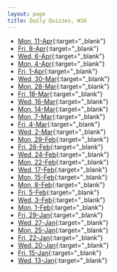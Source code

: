 ```yaml
---
layout: page
title: Daily Quizzes, W16
---
```


<!--
* [Fri, 15-Apr](){:target="_blank"} 
* [Wed, 13-Apr](){:target="_blank"} 

-->

* [Mon, 11-Apr](http://goo.gl/forms/lbnh2eAB9v){:target="_blank"} 
* [Fri, 8-Apr](http://goo.gl/forms/a3G7VZbxXS){:target="_blank"} 
* [Wed, 6-Apr](http://goo.gl/forms/ThHQYOvRus){:target="_blank"} 
* [Mon, 4-Apr](http://goo.gl/forms/xbLmlond0s){:target="_blank"} 
* [Fri, 1-Apr](http://goo.gl/forms/JM5TrTwXzt){:target="_blank"} 
* [Wed, 30-Mar](http://goo.gl/forms/RyG8dAJSsI){:target="_blank"}
* [Mon, 28-Mar](http://goo.gl/forms/HwColl8Iaw){:target="_blank"}
* [Fri, 18-Mar](http://goo.gl/forms/0fUwFeIXFJ){:target="_blank"}
* [Wed, 16-Mar](http://goo.gl/forms/NjZ211wFVE){:target="_blank"}
* [Mon, 14-Mar](http://goo.gl/forms/RvPR1FDaFQ){:target="_blank"}
* [Mon, 7-Mar](http://goo.gl/forms/q64oohJtJi){:target="_blank"}
* [Fri, 4-Mar](http://goo.gl/forms/KNf4EDrkHS){:target="_blank"}
* [Wed, 2-Mar](http://goo.gl/forms/CL1MLa0zcv){:target="_blank"}
* [Mon, 29-Feb](http://goo.gl/forms/t2LG0mEVuJ){:target="_blank"}
* [Fri, 26-Feb](http://goo.gl/forms/RylzTNWe5O){:target="_blank"}
* [Wed, 24-Feb](http://goo.gl/forms/jh8KAZEbEI){:target="_blank"}
* [Mon, 22-Feb](http://goo.gl/forms/3ubYL0K1My){:target="_blank"}
* [Wed, 17-Feb](http://goo.gl/forms/SwEHtLsxQ1){:target="_blank"}
* [Mon, 15-Feb](http://goo.gl/forms/JxsZNJNHkQ){:target="_blank"}
* [Mon, 8-Feb](http://goo.gl/forms/y1yIQn6bAJ){:target="_blank"}
* [Fri, 5-Feb](http://goo.gl/forms/6rcVZK3CZB){:target="_blank"}
* [Wed, 3-Feb](http://goo.gl/forms/mFrP0ilUVA){:target="_blank"}
* [Mon, 1-Feb](http://goo.gl/forms/WUE4kr0iUJ){:target="_blank"}
* [Fri, 29-Jan](http://goo.gl/forms/FCKbRB8E6z){:target="_blank"}
* [Wed, 27-Jan](http://goo.gl/forms/dTOFBFNCtx){:target="_blank"}
* [Mon, 25-Jan](http://goo.gl/forms/nkPlgwmkbT){:target="_blank"}
* [Fri, 22-Jan](http://goo.gl/forms/gCxt5byzaG){:target="_blank"}
* [Wed, 20-Jan](http://goo.gl/forms/acdehNdbEI){:target="_blank"}
* [Fri, 15-Jan](http://goo.gl/forms/cZwVAarfKj){:target="_blank"}
* [Wed, 13-Jan](http://goo.gl/forms/8KLiAGqT5h){:target="_blank"}
